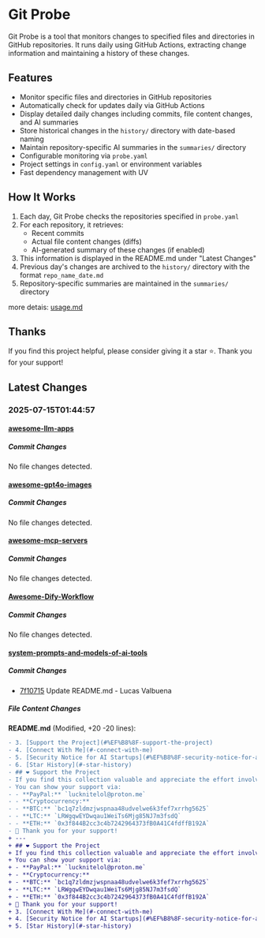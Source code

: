 # Git Probe

Git Probe is a tool that monitors changes to specified files and directories in GitHub repositories. It runs daily using GitHub Actions, extracting change information and maintaining a history of these changes.

## Features

- Monitor specific files and directories in GitHub repositories
- Automatically check for updates daily via GitHub Actions
- Display detailed daily changes including commits, file content changes, and AI summaries
- Store historical changes in the `history/` directory with date-based naming
- Maintain repository-specific AI summaries in the `summaries/` directory
- Configurable monitoring via `probe.yaml`
- Project settings in `config.yaml` or environment variables
- Fast dependency management with UV

## How It Works

1. Each day, Git Probe checks the repositories specified in `probe.yaml`
2. For each repository, it retrieves:
   - Recent commits
   - Actual file content changes (diffs)
   - AI-generated summary of these changes (if enabled)
3. This information is displayed in the README.md under "Latest Changes"
4. Previous day's changes are archived to the `history/` directory with the format `repo_name_date.md`
5. Repository-specific summaries are maintained in the `summaries/` directory

more detais: [usage.md](usage.md)

## Thanks

If you find this project helpful, please consider giving it a star ⭐️. Thank you for your support!


## Latest Changes

### 2025-07-15T01:44:57

#### [awesome-llm-apps](https://github.com/Shubhamsaboo/awesome-llm-apps)

##### Commit Changes

No file changes detected.

#### [awesome-gpt4o-images](https://github.com/jamez-bondos/awesome-gpt4o-images)

##### Commit Changes

No file changes detected.

#### [awesome-mcp-servers](https://github.com/punkpeye/awesome-mcp-servers)

##### Commit Changes

No file changes detected.

#### [Awesome-Dify-Workflow](https://github.com/svcvit/Awesome-Dify-Workflow)

##### Commit Changes

No file changes detected.

#### [system-prompts-and-models-of-ai-tools](https://github.com/x1xhlol/system-prompts-and-models-of-ai-tools)

##### Commit Changes

- [7f10715](https://github.com/x1xhlol/system-prompts-and-models-of-ai-tools/commit/7f10715dc9ef830296ada1d2a39f7ac157094916) Update README.md - Lucas Valbuena


##### File Content Changes

**README.md** (Modified, +20 -20 lines):

```diff
- 3. [Support the Project](#%EF%B8%8F-support-the-project)
- 4. [Connect With Me](#-connect-with-me)
- 5. [Security Notice for AI Startups](#%EF%B8%8F-security-notice-for-ai-startups)
- 6. [Star History](#-star-history)
- ## ❤️ Support the Project
- If you find this collection valuable and appreciate the effort involved in obtaining and sharing these insights, please consider supporting the project. Your contribution helps keep this resource updated and allows for further exploration.
- You can show your support via:
- - **PayPal:** `lucknitelol@proton.me`
- - **Cryptocurrency:**
- - **BTC:** `bc1q7zldmzjwspnaa48udvelwe6k3fef7xrrhg5625`
- - **LTC:** `LRWgqwEYDwqau1WeiTs6Mjg85NJ7m3fsdQ`
- - **ETH:** `0x3f844B2cc3c4b7242964373fB0A41C4fdffB192A`
- 🙏 Thank you for your support!
+ ---
+ ## ❤️ Support the Project
+ If you find this collection valuable and appreciate the effort involved in obtaining and sharing these insights, please consider supporting the project. Your contribution helps keep this resource updated and allows for further exploration.
+ You can show your support via:
+ - **PayPal:** `lucknitelol@proton.me`
+ - **Cryptocurrency:**
+ - **BTC:** `bc1q7zldmzjwspnaa48udvelwe6k3fef7xrrhg5625`
+ - **LTC:** `LRWgqwEYDwqau1WeiTs6Mjg85NJ7m3fsdQ`
+ - **ETH:** `0x3f844B2cc3c4b7242964373fB0A41C4fdffB192A`
+ 🙏 Thank you for your support!
+ 3. [Connect With Me](#-connect-with-me)
+ 4. [Security Notice for AI Startups](#%EF%B8%8F-security-notice-for-ai-startups)
+ 5. [Star History](#-star-history)
```



